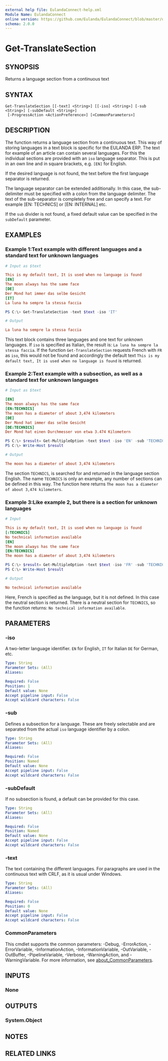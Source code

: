 ```yaml
---
external help file: EulandaConnect-help.xml
Module Name: EulandaConnect
online version: https://github.com/Eulanda/EulandaConnect/blob/master/docs/Get-TranslateSection.md
schema: 2.0.0
---
```


# Get-TranslateSection

## SYNOPSIS
Returns a language section from a continuous text

## SYNTAX

```
Get-TranslateSection [[-text] <String>] [[-iso] <String>] [-sub <String>] [-subDefault <String>]
 [-ProgressAction <ActionPreference>] [<CommonParameters>]
```

## DESCRIPTION
The function returns a language section from a continuous text. This way of storing languages in a text block is specific for the EULANDA ERP. The text for example of an article can contain several languages. For this the individual sections are provided with an `iso` language separator. This is put in an own line and in square brackets, e.g. `[EN]` for English.

If the desired language is not found, the text before the first language separator is returned.

The language separator can be extended additionally.  In this case, the sub-delimiter must be specified with a colon from the language delimiter. The text of the sub-separator is completely free and can specify a text. For example [EN: TECHNICS] or [EN: INTERNAL] etc.

If the `sub` divider is not found, a fixed default value can be specified in the `subDefault` parameter. 

## EXAMPLES

### Example 1:Text example with different languages and a standard text for unknown languages
```ini
# Input as $text

This is my default text, It is used when no language is found
[EN]
The moon always has the same face
[DE]
Der Mond hat immer das selbe Gesicht
[IT]
La luna ha sempre la stessa faccia
```

```powershell
PS C:\> Get-TranslateSection -text $text -iso 'IT'
```

```ini
# Output

La luna ha sempre la stessa faccia
```

This text block contains three languages and one text for unknown languages. If `iso` is specified as Italian, the result is: `La luna ha sempre la stessa faccia`. If the function `Get-TranslateSection` requests French with `FR` as `iso`, this would not be found and accordingly the default text `This is my default text, It is used when no language is found` is returned.

### Example 2:Text example with a subsection, as well as a standard text for unknown languages
```ini
# Input as $text

[EN]
The moon always has the same face
[EN:TECHNICS]
The moon has a diameter of about 3,474 kilometers
[DE]
Der Mond hat immer das selbe Gesicht
[DE:TECHNICS]
Der Mond hat einen Durchmesser von etwa 3.474 Kilometern
```

```powershell
PS C:\> $result= Get-MultipleOption -text $text -iso 'EN' -sub 'TECHNICS'
PS C:\> Write-Host $result
```

```ini
# Output

The moon has a diameter of about 3,474 kilometers
```

The section `TECHNICS`, is searched for and returned in the language section English. The name `TECHNICS` is only an example, any number of sections can be defined in this way. The function here returns `The moon has a diameter of about 3,474 kilometers`.

### Example 3:Like example 2, but there is a section for unknown languages
```ini
# Input

This is my default text, It is used when no language is found
[:TECHNICS]
No technical information available
[EN]
The moon always has the same face
[EN:TECHNICS]
The moon has a diameter of about 3,474 kilometers
```

```powershell
PS C:\> $result= Get-MultipleOption -text $text -iso 'FR' -sub 'TECHNICS'
PS C:\> Write-Host $result
```

```ini
# Output

No technical information available
```

Here, French is specified as the language, but it is not defined. In this case the neutral section is returned. There is a neutral section for `TECHNICS`, so the function returns: `No technical information available`.

## PARAMETERS

### -iso
A two-letter language identifier. `EN` for English, `IT` for Italian `DE` for German, etc.

```yaml
Type: String
Parameter Sets: (All)
Aliases:

Required: False
Position: 1
Default value: None
Accept pipeline input: False
Accept wildcard characters: False
```

### -sub
Defines a subsection for a language. These are freely selectable and are separated from the actual `iso` language identifier by a colon.

```yaml
Type: String
Parameter Sets: (All)
Aliases:

Required: False
Position: Named
Default value: None
Accept pipeline input: False
Accept wildcard characters: False
```

### -subDefault
If no subsection is found, a default can be provided for this case.

```yaml
Type: String
Parameter Sets: (All)
Aliases:

Required: False
Position: Named
Default value: None
Accept pipeline input: False
Accept wildcard characters: False
```

### -text
The text containing the different languages. For paragraphs are used in the continuous text with CRLF, as it is usual under Windows.

```yaml
Type: String
Parameter Sets: (All)
Aliases:

Required: False
Position: 0
Default value: None
Accept pipeline input: False
Accept wildcard characters: False
```


### CommonParameters
This cmdlet supports the common parameters: -Debug, -ErrorAction, -ErrorVariable, -InformationAction, -InformationVariable, -OutVariable, -OutBuffer, -PipelineVariable, -Verbose, -WarningAction, and -WarningVariable. For more information, see [about_CommonParameters](http://go.microsoft.com/fwlink/?LinkID=113216).

## INPUTS

### None

## OUTPUTS

### System.Object
## NOTES

## RELATED LINKS

